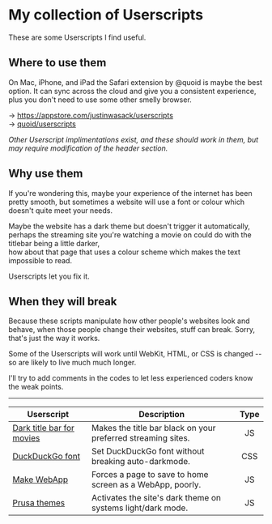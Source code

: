 My collection of Userscripts
============================
These are some Userscripts I find useful.

Where to use them
-----------------
On Mac, iPhone, and iPad the Safari extension by @quoid is maybe the best option. It can sync across the cloud and give you a consistent experience, plus you don't need to use some other smelly browser.

→ https://appstore.com/justinwasack/userscripts  
→ [quoid/userscripts](https://github.com/quoid/userscripts)

*Other Userscript implimentations exist, and these should work in them, but may require modification of the header section.*


Why use them
------------
If you're wondering this, maybe your experience of the internet has been pretty smooth, but sometimes a website will use a font or colour which doesn't quite meet your needs.

Maybe the website has a dark theme but doesn't trigger it automatically,  
perhaps the streaming site you're watching a movie on could do with the titlebar being a little darker,  
how about that page that uses a colour scheme which makes the text impossible to read.

Userscripts let you fix it.


When they will break
--------------------
Because these scripts manipulate how other people's websites look and behave, when those people change their websites, stuff can break. Sorry, that's just the way it works.

Some of the Userscripts will work until WebKit, HTML, or CSS is changed -- so are likely to live much much longer.

I'll try to add comments in the codes to let less experienced coders know the weak points.

---

| Userscript                  | Description                                                  | Type |
|-----------------------------|--------------------------------------------------------------|:----:|
| [Dark title bar for movies] | Makes the title bar black on your preferred streaming sites. |  JS  |
| [DuckDuckGo font]           | Set DuckDuckGo font without breaking auto-darkmode.          |  CSS |
| [Make WebApp]               | Forces a page to save to home screen as a WebApp, poorly.    |  JS  |
| [Prusa themes]              | Activates the site's dark theme on systems light/dark mode.  |  JS  |

[Dark title bar for movies]: scripts/Dark%20title%20bar%20for%20movies.js
[DuckDuckGo font]: scripts/ddg%20font.css
[Make WebApp]: scripts/Make%20WebApp.js
[Prusa themes]: scripts/Prusa%20themes.js
